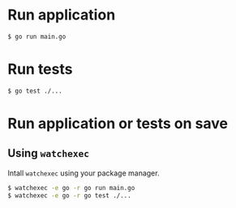 
# Run application
```bash
$ go run main.go

```

# Run tests
```bash
$ go test ./...
```

# Run application or tests on save

## Using `watchexec`
Intall `watchexec` using your package manager.
```bash
$ watchexec -e go -r go run main.go
$ watchexec -e go -r go test ./...
```
